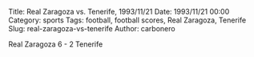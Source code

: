 Title: Real Zaragoza vs. Tenerife, 1993/11/21
Date: 1993/11/21 00:00
Category: sports
Tags: football, football scores, Real Zaragoza, Tenerife
Slug: real-zaragoza-vs-tenerife
Author: carbonero


Real Zaragoza 6 - 2 Tenerife
